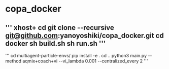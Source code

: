 # copa_docker
'''
xhost+
cd <any path>
git clone --recursive git@github.com:yanoyoshiki/copa_docker.git
cd docker 
sh build.sh
sh run.sh
'''
-------------------
'''
cd multiagent-particle-envs/
pip install -e .
cd ..
python3 main.py --method aqmix+coach+vi --vi_lambda 0.001 --centralized_every 2
'''

